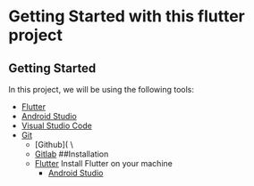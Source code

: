 Getting Started with this flutter project
===============

## Getting Started
In this project, we will be using the following tools:
- [Flutter](https://flutter.dev/docs/get-started/install)
- [Android Studio](https://developer.android.com/studio)
- [Visual Studio Code](https://code.visualstudio.com/download)
- [Git](https://git-scm.com/downloads)
  - [Github](   \
  - [Gitlab](https://gitlab.com/)
##Installation
  - [Flutter](https://flutter.dev/docs/get-started/install)
  Install Flutter on your machine
    - [Android Studio](https://developer.android.com/studio)